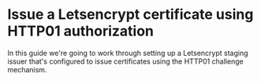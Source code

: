 # Issue a Letsencrypt certificate using HTTP01 authorization

In this guide we're going to work through setting up a Letsencrypt staging
issuer that's configured to issue certificates using the HTTP01 challenge
mechanism.

